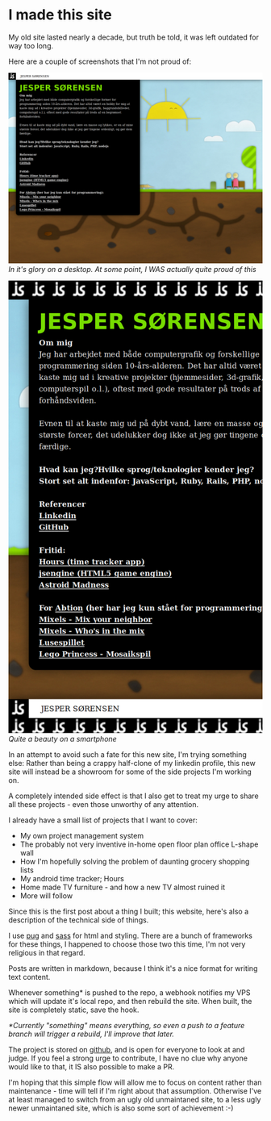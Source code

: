 # I made this site

My old site lasted nearly a decade, but truth be told, it was left outdated for way too long.

Here are a couple of screenshots that I'm not proud of:

![old site as it looked on a desktop pc](old-site-on-desktop.png)
_In it's glory on a desktop. At some point, I WAS actually quite proud of this_

![old site as it looked on a smartphone](old-site-on-phone.png)
_Quite a beauty on a smartphone_

In an attempt to avoid such a fate for this new site, I'm trying something else: Rather than being a crappy half-clone of my linkedin profile, this new site will instead be a showroom for some of the side projects I'm working on.

A completely intended side effect is that I also get to treat my urge to share all these projects - even those unworthy of any attention.

I already have a small list of projects that I want to cover:

- My own project management system
- The probably not very inventive in-home open floor plan office L-shape wall
- How I'm hopefully solving the problem of daunting grocery shopping lists
- My android time tracker; Hours
- Home made TV furniture - and how a new TV almost ruined it
- More will follow

Since this is the first post about a thing I built; this website, here's also a description of the technical side of things.

I use [pug](https://github.com/pugjs/pug) and [sass](https://github.com/sass) for html and styling. There are a bunch of frameworks for these things, I happened to choose those two this time, I'm not very religious in that regard.

Posts are written in markdown, because I think it's a nice format for writing text content.

Whenever something* is pushed to the repo, a webhook notifies my VPS which will update it's local repo, and then rebuild the site.
When built, the site is completely static, save the hook.

_*Currently "something" means everything, so even a push to a feature branch will trigger a rebuild, I'll improve that later._

The project is stored on [github](https://github.com/jeppester/jsorensen), and is open for everyone to look at and judge.
If you feel a strong urge to contribute, I have no clue why anyone would like to that, it IS also possible to make a PR.

I'm hoping that this simple flow will allow me to focus on content rather than maintenance - time will tell if I'm right about that assumption. Otherwise I've at least managed to switch from an ugly old unmaintaned site, to a less ugly newer unmaintaned site, which is also some sort of achievement :-)
